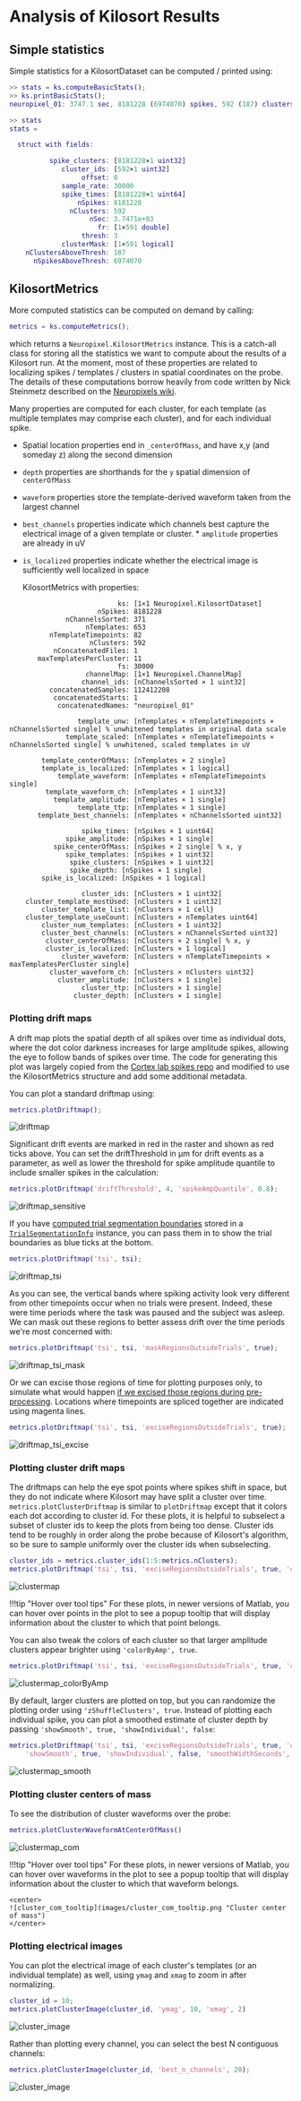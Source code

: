 # Analysis of Kilosort Results

## Simple statistics

Simple statistics for a KilosortDataset can be computed / printed using:

```matlab
>> stats = ks.computeBasicStats();
>> ks.printBasicStats();
neuropixel_01: 3747.1 sec, 8181228 (6974070) spikes, 592 (187) clusters (with fr > 3 Hz)

>> stats
stats =

  struct with fields:

          spike_clusters: [8181228×1 uint32]
             cluster_ids: [592×1 uint32]
                  offset: 0
             sample_rate: 30000
             spike_times: [8181228×1 uint64]
                 nSpikes: 8181228
               nClusters: 592
                    nSec: 3.7471e+03
                      fr: [1×591 double]
                  thresh: 3
             clusterMask: [1×591 logical]
    nClustersAboveThresh: 187
      nSpikesAboveThresh: 6974070
```

## KilosortMetrics

More computed statistics can be computed on demand by calling:

```matlab
metrics = ks.computeMetrics();
```

which returns a `Neuropixel.KilosortMetrics` instance. This is a catch-all class for storing all the statistics we want to compute about the results of a Kilosort run. At the moment, most of these properties are related to localizing spikes / templates / clusters in spatial coordinates on the probe. The details of these computations borrow heavily from code written by Nick Steinmetz described on the [Neuropixels wiki](https://github.com/cortex-lab/neuropixels/wiki/Other_analysis_methods).

Many properties are computed for each cluster, for each template (as multiple templates may comprise each cluster), and for each individual spike.

* Spatial location properties end in `_centerOfMass`, and have x,y (and someday z) along the second dimension
* `depth` properties are shorthands for the `y` spatial dimension of `centerOfMass`
* `waveform` properties store the template-derived waveform taken from the largest channel
* `best_channels` properties indicate which channels best capture the electrical image of a given template or cluster. * `amplitude` properties are already in uV
* `is_localized` properties indicate whether the electrical image is sufficiently well localized in space

  KilosortMetrics with properties:

```
                           ks: [1×1 Neuropixel.KilosortDataset]
                      nSpikes: 8181228
              nChannelsSorted: 371
                   nTemplates: 653
          nTemplateTimepoints: 82
                    nClusters: 592
           nConcatenatedFiles: 1
       maxTemplatesPerCluster: 11
                           fs: 30000
                   channelMap: [1×1 Neuropixel.ChannelMap]
                  channel_ids: [nChannelsSorted × 1 uint32]
          concatenatedSamples: 112412208
           concatenatedStarts: 1
            concatenatedNames: "neuropixel_01"

                 template_unw: [nTemplates × nTemplateTimepoints × nChannelsSorted single] % unwhitened templates in original data scale
              template_scaled: [nTemplates × nTemplateTimepoints × nChannelsSorted single] % unwhitened, scaled templates in uV

        template_centerOfMass: [nTemplates × 2 single]
        template_is_localized: [nTemplates × 1 logical]
            template_waveform: [nTemplates × nTemplateTimepoints single]
         template_waveform_ch: [nTemplates × 1 uint32]
           template_amplitude: [nTemplates × 1 single]
                 template_ttp: [nTemplates × 1 single]
       template_best_channels: [nTemplates × nChannelsSorted uint32]

                  spike_times: [nSpikes × 1 uint64]
              spike_amplitude: [nSpikes × 1 single]
           spike_centerOfMass: [nSpikes × 2 single] % x, y
              spike_templates: [nSpikes × 1 uint32]
               spike_clusters: [nSpikes × 1 uint32]
               spike_depth: [nSpikes × 1 single]
        spike_is_localized: [nSpikes × 1 logical]

                  cluster_ids: [nClusters × 1 uint32]
    cluster_template_mostUsed: [nClusters × 1 uint32]
        cluster_template_list: {nClusters × 1 cell}
    cluster_template_useCount: [nClusters × nTemplates uint64]
        cluster_num_templates: [nClusters × 1 uint32]
        cluster_best_channels: [nClusters × nChannelsSorted uint32]
         cluster_centerOfMass: [nClusters × 2 single] % x, y
         cluster_is_localized: [nClusters × 1 logical]
             cluster_waveform: [nClusters × nTemplateTimepoints × maxTemplatesPerCluster single]
          cluster_waveform_ch: [nClusters × nClusters uint32]
            cluster_amplitude: [nClusters × 1 single]
                  cluster_ttp: [nClusters × 1 single]
                cluster_depth: [nClusters × 1 single]
```

### Plotting drift maps

A drift map plots the spatial depth of all spikes over time as individual dots, where the dot color darkness increases for large amplitude spikes, allowing the eye to follow bands of spikes over time. The code for generating this plot was largely copied from the [Cortex lab spikes repo](https://github.com/cortex-lab/spikes) and modified to use the KilosortMetrics structure and add some additional metadata.

You can plot a standard driftmap using:

```matlab
metrics.plotDriftmap();
```

![driftmap](images/driftmap_standard.png "Cluster driftmap")

Significant drift events are marked in red in the raster and shown as red ticks above. You can set the driftThreshold in µm for drift events as a parameter, as well as lower the threshold for spike amplitude quantile to include smaller spikes in the calculation:

```matlab
metrics.plotDriftmap('driftThreshold', 4, 'spikeAmpQuantile', 0.8);
```

![driftmap_sensitive](images/driftmap_sensitive.png "Driftmap")

If you have [computed trial segmentation boundaries](/kilosort/#segmenting-a-kilosort-dataset-into-trials) stored in a [`TrialSegmentationInfo`](/kilosort/#trialsegmentationinfo) instance, you can pass them in to show the trial boundaries as blue ticks at the bottom.

```matlab
metrics.plotDriftmap('tsi', tsi);
```

![driftmap_tsi](images/driftmap_tsi.png "Driftmap")

As you can see, the vertical bands where spiking activity look very different from other timepoints occur when no trials were present. Indeed, these were time periods where the task was paused and the subject was asleep. We can mask out these regions to better assess drift over the time periods we're most concerned with:

```matlab
metrics.plotDriftmap('tsi', tsi, 'maskRegionsOutsideTrials', true);
```

![driftmap_tsi_mask](images/driftmap_tsi_mask.png "Driftmap")

Or we can excise those regions of time for plotting purposes only, to simulate what would happen [if we excised those regions during pre-processing](/imec_dataset/#excising-time-windows). Locations where timepoints are spliced together are indicated using magenta lines.

```matlab
metrics.plotDriftmap('tsi', tsi, 'exciseRegionsOutsideTrials', true);
```

![driftmap_tsi_excise](images/driftmap_tsi_excise.png "Driftmap")

### Plotting cluster drift maps

The driftmaps can help the eye spot points where spikes shift in space, but they do not indicate where Kilosort may have split a cluster over time. `metrics.plotClusterDriftmap` is similar to `plotDriftmap` except that it colors each dot according to cluster id. For these plots, it is helpful to subselect a subset of cluster ids to keep the plots from being too dense. Cluster ids tend to be roughly in order along the probe because of Kilosort's algorithm, so be sure to sample uniformly over the cluster ids when subselecting.

```matlab
cluster_ids = metrics.cluster_ids(1:5:metrics.nClusters);
metrics.plotDriftmap('tsi', tsi, 'exciseRegionsOutsideTrials', true, 'cluster_ids', cluster_ids);
```

![clustermap](images/clustermap.png "Cluster driftmap")

!!!tip "Hover over tool tips"
    For these plots, in newer versions of Matlab, you can hover over points in the plot to see a popup tooltip that will display information about the cluster to which that point belongs.

You can also tweak the colors of each cluster so that larger amplitude clusters appear brighter using `'colorByAmp', true`.

```matlab
metrics.plotDriftmap('tsi', tsi, 'exciseRegionsOutsideTrials', true, 'cluster_ids', cluster_ids, 'colorByAmp', true);
```

![clustermap_colorByAmp](images/clustermap_colorByAmp.png "Cluster driftmap")

By default, larger clusters are plotted on top, but you can randomize the plotting order using `'zShuffleClusters', true`. Instead of plotting each individual spike, you can plot a smoothed estimate of cluster depth by passing `'showSmooth', true, 'showIndividual', false`:

```matlab
metrics.plotDriftmap('tsi', tsi, 'exciseRegionsOutsideTrials', true, 'cluster_ids', cluster_ids, ...
    'showSmooth', true, 'showIndividual', false, 'smoothWidthSeconds', 50);
```

![clustermap_smooth](images/clustermap_smooth.png "Cluster driftmap")

### Plotting cluster centers of mass

To see the distribution of cluster waveforms over the probe:

```matlab
metrics.plotClusterWaveformAtCenterOfMass()
```

![clustermap_com](images/cluster_com.png "Cluster center of mass")

!!!tip "Hover over tool tips"
    For these plots, in newer versions of Matlab, you can hover over waveforms in the plot to see a popup tooltip that will display information about the cluster to which that waveform belongs.

    <center>
    ![cluster_com_tooltip](images/cluster_com_tooltip.png "Cluster center of mass")
    </center>

### Plotting electrical images

You can plot the electrical image of each cluster's templates (or an individual template) as well, using `ymag` and `xmag` to zoom in after normalizing.

```matlab
cluster_id = 10;
metrics.plotClusterImage(cluster_id, 'ymag', 10, 'xmag', 2)
```

![cluster_image](images/cluster_image.png "Cluster image")

Rather than plotting every channel, you can select the best N contiguous channels:

```matlab
metrics.plotClusterImage(cluster_id, 'best_n_channels', 20);
```

![cluster_image](images/cluster_image_zoom.png "Cluster image")
